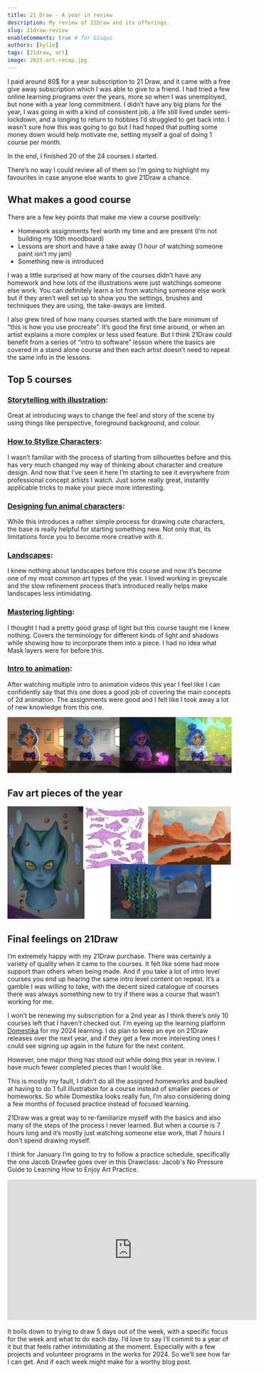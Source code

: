 ```yaml
---
title: 21 Draw - A year in review
description: My review of 21Draw and its offerings.
slug: 21draw-review
enableComments: true # for Gisqus
authors: [kylie]
tags: [21draw, art]
image: 2023-art-recap.jpg
---
```


I paid around 80$ for a year subscription to 21 Draw, and it came with a free give away subscription which I was able to give to a friend. I had tried a few online learning programs over the years, more so when I was unemployed, but none with a year long commitment. I didn’t have any big plans for the year, I was going in with a kind of consistent job, a life still lived under semi-lockdown, and a longing to return to hobbies I’d struggled to get back into. I wasn’t sure how this was going to go but I had hoped that putting some money down would help motivate me, setting myself a goal of doing 1 course per month.

In the end, I finished 20 of the 24 courses I started.

There’s no way I could review all of them so I’m going to highlight my favourites in case anyone else wants to give 21Draw a chance.

<!--truncate-->

## What makes a good course

There are a few key points that make me view a course positively:
- Homework assignments feel worth my time and are present (I’m not building my 10th moodboard)
- Lessons are short and have a take away (1 hour of watching someone paint isn’t my jam)
- Something new is introduced

I was a little surprised at how many of the courses didn’t have any homework and how lots of the illustrations were just watchings someone else work. You can definitely learn a lot from watching someone else work but if they aren’t well set up to show you the settings, brushes and techniques they are using, the take-aways are limited.

I also grew tired of how many courses started with the bare minimum of “this is how you use procreate”. It’s good the first time around, or when an artist explains a more complex or less used feature. But I think 21Draw could benefit from a series of “intro to software” lesson where the basics are covered in a stand alone course and then each artist doesn’t need to repeat the same info in the lessons.

## Top 5 courses

### [Storytelling with illustration](https://www.kymira.ca/blog/storytelling-illustrations/):
Great at introducing ways to change the feel and story of the scene by using things like perspective, foreground background, and colour.

### [How to Stylize Characters](https://www.kymira.ca/blog/stylized-characters/):  
I wasn’t familiar with the process of starting from silhouettes before and this has very much changed my way of thinking about character and creature design. And now that I’ve seen it here I’m starting to see it everywhere from professional concept artists I watch. Just some really great, instantly applicable tricks to make your piece more interesting.

### [Designing fun animal characters](https://wwww.kymira.ca/blog/bean-approach/):  
While this introduces a rather simple process for drawing cute characters, the base is really helpful for starting something new. Not only that, its limitations force you to become more creative with it.

### [Landscapes](https://www.kymira.ca/blog/landscapes/):
I knew nothing about landscapes before this course and now it’s become one of my most common art types of the year. I loved working in greyscale and the slow refinement process that’s introduced really helps make landscapes less intimidating.

### [Mastering lighting](https://kymira.ca/blog/learning-light/):  
I thought I had a pretty good grasp of light but this course taught me I knew nothing. Covers the terminology for different kinds of light and shadows while showing how to incorporate them into a piece. I had no idea what Mask layers were for before this.

### [Intro to animation](https://kymira.ca/blog/2d-animation/):
After watching multiple intro to animation videos this year I feel like I can confidently say that this one does a good job of covering the main concepts of 2d animation. The assignments were good and I felt like I took away a lot of new knowledge from this one.

![The 4 pieces from the light lesson](/img/21-draw-img/Lighting-studies.jpg)

## Fav art pieces of the year

![Collage of my fave art pieces for the year.](/img/artwork/2023-art-recap.jpg)

## Final feelings on 21Draw

I’m extremely happy with my 21Draw purchase. There was certainly a variety of quality when it came to the courses. It felt like some had more support than others when being made. And if you take a lot of intro level courses you end up hearing the same intro level content on repeat. It’s a gamble I was willing to take, with the decent sized catalogue of courses there was always something new to try if there was a course that wasn’t working for me.

I won’t be renewing my subscription for a 2nd year as I think there’s only 10 courses left that I haven’t checked out. I’m eyeing up the learning platform [Domestika](https://www.domestika.org/en) for my 2024 learning. I do plan to keep an eye on 21Draw releases over the next year, and if they get a few more interesting ones I could see signing up again in the future for the next content.

However, one major thing has stood out while doing this year in review. I have much fewer completed pieces than I would like.

This is mostly my fault, I didn’t do all the assigned homeworks and baulked at having to do 1 full illustration for a course instead of smaller pieces or homeworks. So while Domestika looks really fun, I’m also considering doing a few months of focused practice instead of focused learning.

21Draw was a great way to re-familiarize myself with the basics and also many of the steps of the process I never learned. But when a course is 7 hours long and it’s mostly just watching someone else work, that 7 hours I don’t spend drawing myself.

I think for January I’m going to try to follow a practice schedule, specifically the one Jacob Drawfee goes over in this Drawclass: Jacob's No Pressure Guide to Learning How to Enjoy Art Practice.

<iframe width="560" height="315" src="https://www.youtube.com/embed/BeP3T511C-w?si=u-RLawqUyXpKyJga" title="YouTube video player" frameborder="0" allow="accelerometer; autoplay; clipboard-write; encrypted-media; gyroscope; picture-in-picture; web-share" allowfullscreen></iframe>

It boils down to trying to draw 5 days out of the week, with a specific focus for the week and what to do each day. I’d love to say I’ll commit to a year of it but that feels rather intimidating at the moment. Especially with a few projects and volunteer programs in the works for 2024. So we’ll see how far I can get. And if each week might make for a worthy blog post.
